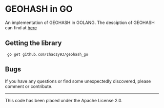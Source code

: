GEOHASH in GO
=======================

An implementation of GEOHASH in GOLANG.
The desciption of GEOHASH can find at [here](http://geohash.org/) 


Getting the library
-------------------

` go get github.com/zhaozy93/geohash_go`

Bugs
-------------------
If you have any questions or find some unexpectedly discovered, please comment or contribute.  


-------------------
This code has been placed under the Apache License 2.0.